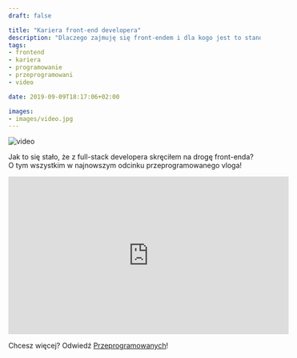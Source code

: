 ```yaml
---
draft: false

title: "Kariera front-end developera"
description: "Dlaczego zajmuję się front-endem i dla kogo jest to stanowisko?"
tags: 
- frontend
- kariera
- programowanie
- przeprogramowani
- video

date: 2019-09-09T18:17:06+02:00

images:
- images/video.jpg
---
```


![video](/images/video.jpg)

Jak to się stało, że z full-stack developera skręciłem na drogę front-enda? O tym wszystkim w najnowszym odcinku przeprogramowanego vloga!

<iframe width="560" height="315" src="https://www.youtube.com/embed/_nvR6xyqqFE" frameborder="0" allow="accelerometer; autoplay; encrypted-media; gyroscope; picture-in-picture" allowfullscreen></iframe>

Chcesz więcej? Odwiedź [Przeprogramowanych](http://przeprogramowani.pl)!